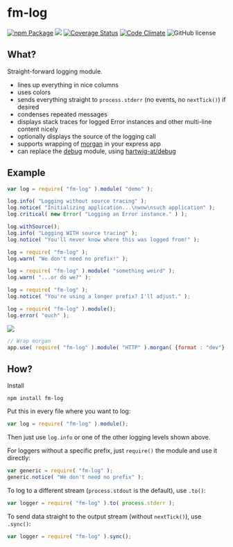 fm-log
======
[![npm Package](https://npmjs.org/package/fm-log)](https://img.shields.io/npm/v/fm-log.svg)
[![](https://travis-ci.org/fairmanager/fm-log.svg?branch=master)](https://travis-ci.org/fairmanager/fm-log)
[![Coverage Status](https://coveralls.io/repos/fairmanager/fm-log/badge.svg?branch=master&service=github)](https://coveralls.io/github/fairmanager/fm-log?branch=master)
[![Code Climate](https://codeclimate.com/github/fairmanager/fm-log/badges/gpa.svg)](https://codeclimate.com/github/fairmanager/fm-log)
![GitHub license](https://img.shields.io/github/license/fairmanager/fm-log.svg)

What?
-----
Straight-forward logging module.

- lines up everything in nice columns
- uses colors
- sends everything straight to `process.stderr` (no events, no `nextTick()`) if desired
- condenses repeated messages
- displays stack traces for logged Error instances and other multi-line content nicely
- optionally displays the source of the logging call
- supports wrapping of [morgan](https://github.com/expressjs/morgan) in your express app
- can replace the [debug](https://github.com/visionmedia/debug) module, using [hartwig-at/debug](https://github.com/hartwig-at/debug)

Example
-------

```js
var log = require( "fm-log" ).module( "demo" );

log.info( "Logging without source tracing" );
log.notice( "Initializing application...\nwow\nsuch application" );
log.critical( new Error( "Logging an Error instance." ) );

log.withSource();
log.info( "Logging WITH source tracing" );
log.notice( "You'll never know where this was logged from!" );

log = require( "fm-log" );
log.warn( "We don't need no prefix!" );

log = require( "fm-log" ).module( "something weird" );
log.warn( "...or do we?" );

log = require( "fm-log" );
log.notice( "You're using a longer prefix? I'll adjust." );

log = require( "fm-log" ).module();
log.error( "ouch" );
```

![](img/example.png)

```js
// Wrap morgan
app.use( require( "fm-log" ).module( "HTTP" ).morgan( {format : "dev"} ) );
```

How?
----

Install
```shell
npm install fm-log
```

Put this in every file where you want to log:
```js
var log = require( "fm-log" ).module();
```

Then just use `log.info` or one of the other logging levels shown above.

For loggers without a specific prefix, just `require()` the module and use it directly:
```js
var generic = require( "fm-log" );
generic.notice( "We don't need no prefix" );
```

To log to a different stream (`process.stdout` is the default), use `.to()`:
```js
var logger = require( "fm-log" ).to( process.stderr );
```

To send data straight to the output stream (without `nextTick()`), use `.sync()`:
```js
var logger = require( "fm-log" ).sync();
```
